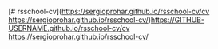 [# rsschool-cv](https://sergioprohar.github.io/rsschool-cv/cv
https://sergioprohar.github.io/rsschool-cv/)https://GITHUB-USERNAME.github.io/rsschool-cv/cv
https://sergioprohar.github.io/rsschool-cv/
